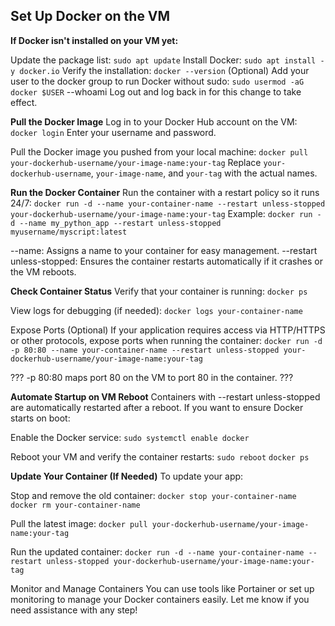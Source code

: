 ## Set Up Docker on the VM
**If Docker isn't installed on your VM yet:**

Update the package list:
``sudo apt update``
Install Docker:
``sudo apt install -y docker.io``
Verify the installation:
``docker --version``
(Optional) Add your user to the docker group to run Docker without sudo:
``sudo usermod -aG docker $USER`` --whoami
Log out and log back in for this change to take effect.

**Pull the Docker Image**
Log in to your Docker Hub account on the VM:
``docker login``
Enter your username and password.

Pull the Docker image you pushed from your local machine:
``docker pull your-dockerhub-username/your-image-name:your-tag``
Replace ``your-dockerhub-username``, ``your-image-name``, and ``your-tag`` with the actual names.

**Run the Docker Container**
Run the container with a restart policy so it runs 24/7:
``docker run -d --name your-container-name --restart unless-stopped your-dockerhub-username/your-image-name:your-tag``
Example:
``docker run -d --name my_python_app --restart unless-stopped myusername/myscript:latest``

--name: Assigns a name to your container for easy management.
--restart unless-stopped: Ensures the container restarts automatically if it crashes or the VM reboots.

**Check Container Status**
Verify that your container is running:
``docker ps``

View logs for debugging (if needed):
``docker logs your-container-name``

Expose Ports (Optional)
If your application requires access via HTTP/HTTPS or other protocols, expose ports when running the container:
``docker run -d -p 80:80 --name your-container-name --restart unless-stopped your-dockerhub-username/your-image-name:your-tag``

???  -p 80:80 maps port 80 on the VM to port 80 in the container. ???

**Automate Startup on VM Reboot**
Containers with --restart unless-stopped are automatically restarted after a reboot. If you want to ensure Docker starts on boot:

Enable the Docker service:
``sudo systemctl enable docker``

Reboot your VM and verify the container restarts:
``sudo reboot``
``docker ps``

**Update Your Container (If Needed)**
To update your app:

Stop and remove the old container:
``docker stop your-container-name``
``docker rm your-container-name``

Pull the latest image:
``docker pull your-dockerhub-username/your-image-name:your-tag``

Run the updated container:
``docker run -d --name your-container-name --restart unless-stopped your-dockerhub-username/your-image-name:your-tag``

Monitor and Manage Containers
You can use tools like Portainer or set up monitoring to manage your Docker containers easily.
Let me know if you need assistance with any step!